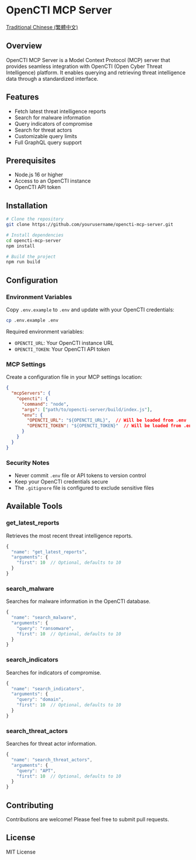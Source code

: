 # OpenCTI MCP Server

[Traditional Chinese (繁體中文)](README.zh-TW.md)

## Overview
OpenCTI MCP Server is a Model Context Protocol (MCP) server that provides seamless integration with OpenCTI (Open Cyber Threat Intelligence) platform. It enables querying and retrieving threat intelligence data through a standardized interface.

## Features
- Fetch latest threat intelligence reports
- Search for malware information
- Query indicators of compromise
- Search for threat actors
- Customizable query limits
- Full GraphQL query support

## Prerequisites
- Node.js 16 or higher
- Access to an OpenCTI instance
- OpenCTI API token

## Installation
```bash
# Clone the repository
git clone https://github.com/yourusername/opencti-mcp-server.git

# Install dependencies
cd opencti-mcp-server
npm install

# Build the project
npm run build
```

## Configuration

### Environment Variables
Copy `.env.example` to `.env` and update with your OpenCTI credentials:
```bash
cp .env.example .env
```

Required environment variables:
- `OPENCTI_URL`: Your OpenCTI instance URL
- `OPENCTI_TOKEN`: Your OpenCTI API token

### MCP Settings
Create a configuration file in your MCP settings location:
```json
{
  "mcpServers": {
    "opencti": {
      "command": "node",
      "args": ["path/to/opencti-server/build/index.js"],
      "env": {
        "OPENCTI_URL": "${OPENCTI_URL}",  // Will be loaded from .env
        "OPENCTI_TOKEN": "${OPENCTI_TOKEN}"  // Will be loaded from .env
      }
    }
  }
}
```

### Security Notes
- Never commit `.env` file or API tokens to version control
- Keep your OpenCTI credentials secure
- The `.gitignore` file is configured to exclude sensitive files

## Available Tools

### get_latest_reports
Retrieves the most recent threat intelligence reports.
```typescript
{
  "name": "get_latest_reports",
  "arguments": {
    "first": 10  // Optional, defaults to 10
  }
}
```

### search_malware
Searches for malware information in the OpenCTI database.
```typescript
{
  "name": "search_malware",
  "arguments": {
    "query": "ransomware",
    "first": 10  // Optional, defaults to 10
  }
}
```

### search_indicators
Searches for indicators of compromise.
```typescript
{
  "name": "search_indicators",
  "arguments": {
    "query": "domain",
    "first": 10  // Optional, defaults to 10
  }
}
```

### search_threat_actors
Searches for threat actor information.
```typescript
{
  "name": "search_threat_actors",
  "arguments": {
    "query": "APT",
    "first": 10  // Optional, defaults to 10
  }
}
```

## Contributing
Contributions are welcome! Please feel free to submit pull requests.

## License
MIT License
